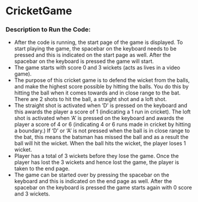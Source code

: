 # CricketGame


### Description to Run the Code:

- After the code is running, the start page of the game is displayed. To start playing the game, the spacebar on the keyboard needs to be pressed and this is indicated on the start page as well.
  After the spacebar on the keyboard is pressed the game will start.
- The game starts with score 0 and 3 wickets (acts as lives in a video game).
- The purpose of this cricket game is to defend the wicket from the balls, and make the highest score possible by hitting the balls. You do this by hitting the ball when it comes towards and in close range to the bat.
  There are 2 shots to hit the ball, a straight shot and a loft shot.
- The straight shot is activated when ‘D’ is pressed on the keyboard and this awards the player a score of 1 (indicating a 1 run in cricket). The loft shot is activated when ‘A’ is pressed on the keyboard and awards the player a score of 4 or 6 (indicating 4 or 6 runs made in cricket by hitting a boundary.)
  If ‘D’ or ‘A’ is not pressed when the ball is in close range to the bat, this means the batsman has missed the ball and as a result the ball will hit the wicket.
  When the ball hits the wicket, the player loses 1 wicket.
- Player has a total of 3 wickets before they lose the game.
  Once the player has lost the 3 wickets and hence lost the game, the player is taken to the end page.
- The game can be started over by pressing the spacebar on the keyboard and this is indicated on the end page as well.
  After the spacebar on the keyboard is pressed the game starts again with 0 score and 3 wickets.
